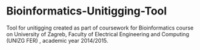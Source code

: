 Bioinformatics-Unitigging-Tool
==============================

Tool for unitigging created as part of coursework for Bioinformatics course on University of Zagreb, Faculty of Electrical Engineering and Computing (UNIZG FER) , academic year 2014/2015.
